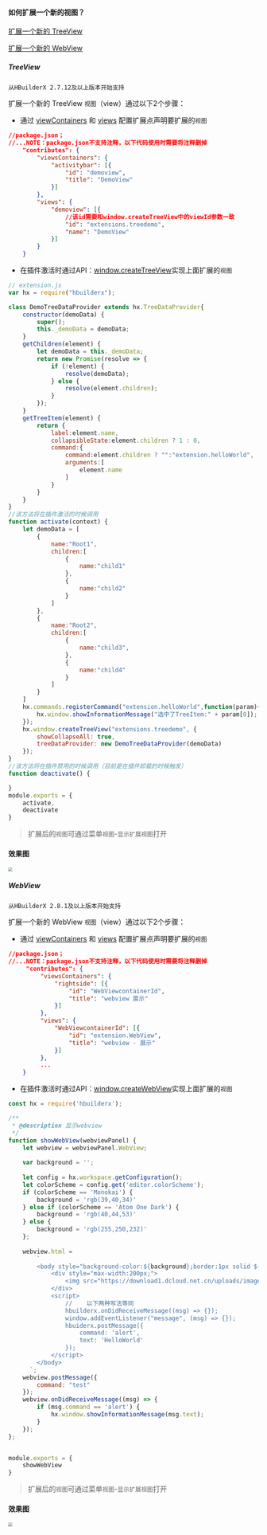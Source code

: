 #### 如何扩展一个新的视图？


 
[扩展一个新的 TreeView](#TreeView)

[扩展一个新的 WebView](#WebView)

##### TreeView
`从HBuilderX 2.7.12及以上版本开始支持`

扩展一个新的 TreeView `视图`（view）通过以下2个步骤：

- 通过 [viewContainers](/ExtensionDocs/ContributionPoints/README.md#viewContainers) 和 [views](/ExtensionDocs/ContributionPoints/README.md#views) 配置扩展点声明要扩展的`视图`


``` json
//package.json；
//...NOTE：package.json不支持注释，以下代码使用时需要将注释删掉
    "contributes": {
        "viewsContainers": {
            "activitybar": [{
                "id": "demoview",
                "title": "DemoView"
            }]
        },
        "views": {
            "demoview": [{
                //该id需要和window.createTreeView中的viewId参数一致
                "id": "extensions.treedemo",
                "name": "DemoView"
            }]
        }
    }
```

- 在插件激活时通过API：[window.createTreeView](/ExtensionDocs/Api/README.md#createTreeView)实现上面扩展的`视图`

``` javascript
// extension.js
var hx = require("hbuilderx");

class DemoTreeDataProvider extends hx.TreeDataProvider{
    constructor(demoData) {
        super();
        this._demoData = demoData;
    }
    getChildren(element) {
        let demoData = this._demoData;
        return new Promise(resolve => {
        	if (!element) {
        	    resolve(demoData);
        	} else {
        	    resolve(element.children);
        	}
        });
    }
    getTreeItem(element) {
        return {
            label:element.name,
            collapsibleState:element.children ? 1 : 0,
            command:{
                command:element.children ? "":"extension.helloWorld",
                arguments:[
                    element.name
                ]
            }
        }
    }
}
//该方法将在插件激活的时候调用
function activate(context) {
    let demoData = [
        {
            name:"Root1",
            children:[
                {
                    name:"child1"
                },
                {
                    name:"child2"
                }
            ]
        },
        {
            name:"Root2",
            children:[
                {
                    name:"child3",
                },
                {
                    name:"child4"
                }
            ]
        }
    ]
    hx.commands.registerCommand("extension.helloWorld",function(param){
        hx.window.showInformationMessage("选中了TreeItem:" + param[0]);
    });
    hx.window.createTreeView("extensions.treedemo", {
        showCollapseAll: true,
        treeDataProvider: new DemoTreeDataProvider(demoData)
    });
}
//该方法将在插件禁用的时候调用（目前是在插件卸载的时候触发）
function deactivate() {

}
module.exports = {
    activate,
    deactivate
}
```

> 扩展后的`视图`可通过菜单`视图`-`显示扩展视图`打开

#### 效果图

<img src="/static/snapshots/view@2x.png" style="zoom:50%" />

##### WebView
`从HBuilderX 2.8.1及以上版本开始支持`

扩展一个新的 WebView `视图`（view）通过以下2个步骤：

- 通过 [viewContainers](/ExtensionDocs/ContributionPoints/README.md#viewContainers) 和 [views](/ExtensionDocs/ContributionPoints/README.md#views) 配置扩展点声明要扩展的`视图`


``` json
//package.json；
//...NOTE：package.json不支持注释，以下代码使用时需要将注释删掉
     "contributes": {
         "viewsContainers": {            
             "rightside": [{
                 "id": "WebViewcontainerId",
                 "title": "webview 展示"
             }]
         },
         "views": {            
             "WebViewcontainerId": [{
                 "id": "extension.WebView",
                 "title": "webview - 展示"
             }]
         },
         ...
    }
```

- 在插件激活时通过API：[window.createWebView](/ExtensionDocs/Api/README.md#createWebView)实现上面扩展的`视图`

``` javascript
const hx = require('hbuilderx');

/**
 * @description 显示webview
 */
function showWebView(webviewPanel) {
    let webview = webviewPanel.WebView;
    
    var background = '';
    
    let config = hx.workspace.getConfiguration();
    let colorScheme = config.get('editor.colorScheme');
    if (colorScheme == 'Monokai') {
        background = 'rgb(39,40,34)'
    } else if (colorScheme == 'Atom One Dark') {
        background = 'rgb(40,44,53)'
    } else {
        background = 'rgb(255,250,232)'
    };
    
    webview.html =
        `
        <body style="background-color:${background};border:1px solid ${background};">
            <div style="max-width:200px;">
                <img src="https://download1.dcloud.net.cn/uploads/images/hbuilderx/hx_desc@1x.png" style="position: absolute;bottom: 0;left: 0;right: 0;width: 100%;margin: auto;">
            </div>
            <script>
                //    以下两种写法等同
                hbuilderx.onDidReceiveMessage((msg) => {});
                window.addEventListener("message", (msg) => {});
                hbuiderx.postMessage({
                    command: 'alert',
                    text: 'HelloWorld'
                });
            </script>
        </body>
      `;
    webview.postMessage({
        command: "test"
    });
    webview.onDidReceiveMessage((msg) => {
        if (msg.command == 'alert') {
            hx.window.showInformationMessage(msg.text);
        }
    });
};


module.exports = {
    showWebView
}
```

> 扩展后的`视图`可通过菜单`视图`-`显示扩展视图`打开

#### 效果图

<img src="/static/snapshots/webview.png" style="zoom:50%" />